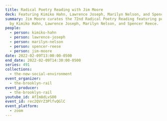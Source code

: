 ```yaml
---
title: Radical Poetry Reading with Jim Moore
deck: Featuring Kimiko Hahn, Lawrence Joseph, Marilyn Nelson, and Spencer Reece
summary: Jim Moore curates the 72nd Radical Poetry Reading featuring poetry read
  by Kimiko Hahn, Lawrence Joseph, Marilyn Nelson, and Spencer Reece.
people:
  - person: kimiko-hahn
  - person: lawrence-joseph
  - person: marilyn-nelson
  - person: spencer-reese
  - person: jim-moore
date: 2022-02-09T13:00:00-0500
end_date: 2022-02-09T14:30:00-0500
series: 491
collections:
  - the-new-social-environment
event_organizer:
  - the-brooklyn-rail
event_producer:
  - the-brooklyn-rail
youtube_id: AfIm8dLvSO0
event_id: rec2QVrZ3PlfvQGlC
event_platform:
  - zoom
---
```

